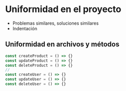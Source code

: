 # Uniformidad en el proyecto

- Problemas similares, soluciones similares
- Indentación

## Uniformidad en archivos y métodos

```js
const createProduct = () => {}
const updateProduct = () => {}
const deleteProduct = () => {}
//
const createUser = () => {}
const updateUser = () => {}
const deleteUser = () => {}
```


